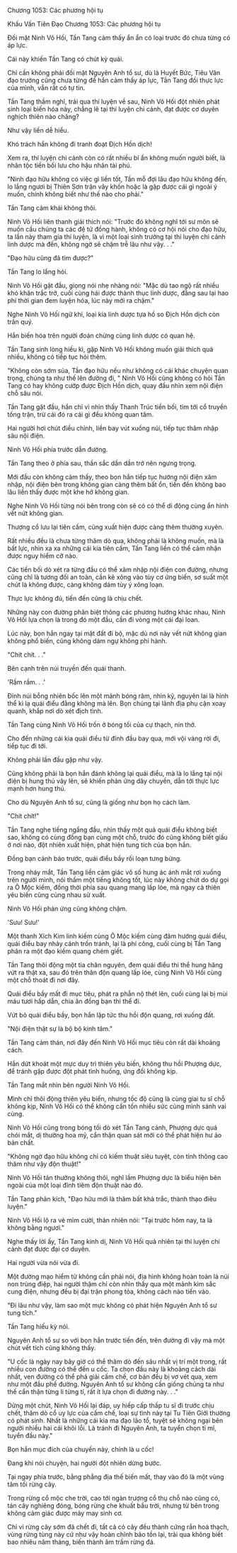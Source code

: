 




Chương 1053: Các phương hội tụ


Khấu Vấn Tiên Đạo Chương 1053: Các phương hội tụ

Đối mặt Ninh Vô Hối, Tần Tang cảm thấy ẩn ẩn có loại trước đó chưa từng có áp lực.

Cái này khiến Tần Tang có chút kỳ quái.

Chỉ cần không phải đối mặt Nguyên Anh tổ sư, dù là Huyết Bức, Tiêu Vân đạo trưởng cũng chưa từng để hắn cảm thấy áp lực, Tần Tang đối thực lực của mình, vẫn rất có tự tin.

Tần Tang thầm nghĩ, trải qua thí luyện về sau, Ninh Vô Hối đột nhiên phát sinh loại biến hóa này, chẳng lẽ tại thí luyện chi cảnh, đạt được cơ duyên nghịch thiên nào chăng?

Như vậy liền dễ hiểu.

Khó trách hắn không đi tranh đoạt Địch Hồn dịch!

Xem ra, thí luyện chi cảnh còn có rất nhiều bí ẩn không muốn người biết, là nhân tộc tiền bối lưu cho hậu nhân tài phú.

"Ninh đạo hữu không có việc gì liền tốt, Tần mỗ đợi lâu đạo hữu không đến, lo lắng ngươi bị Thiên Sơn trận vây khốn hoặc là gặp được cái gì ngoài ý muốn, chính không biết như thế nào cho phải."

Tần Tang cảm khái không thôi.

Ninh Vô Hối liên thanh giải thích nói: "Trước đó không nghĩ tới sư môn sẽ muốn cầu chúng ta các đệ tử đồng hành, không có cơ hội nói cho đạo hữu, ta lần này tham gia thí luyện, là vì một loại sinh trưởng tại thí luyện chi cảnh linh dược mà đến, không ngờ sẽ chậm trễ lâu như vậy. . ."

"Đạo hữu cũng đã tìm được?"

Tần Tang lo lắng hỏi.

Ninh Vô Hối gật đầu, giọng nói nhẹ nhàng nói: "Mặc dù tao ngộ rất nhiều khó khăn trắc trở, cuối cùng hái được thành thục linh dược, đằng sau lại hao phí thời gian đem luyện hóa, lúc này mới ra chậm."

Nghe Ninh Vô Hối ngữ khí, loại kia linh dược tựa hồ so Địch Hồn dịch còn trân quý.

Hắn biến hóa trên người đoán chừng cùng linh dược có quan hệ.

Tần Tang sinh lòng hiếu kì, gặp Ninh Vô Hối không muốn giải thích quá nhiều, không có tiếp tục hỏi thêm.

"Không còn sớm sủa, Tần đạo hữu nếu như không có cái khác chuyện quan trọng, chúng ta như thế lên đường đi, " Ninh Vô Hối cũng không có hỏi Tần Tang có hay không cướp được Địch Hồn dịch, quay đầu nhìn xem nội điện chỗ sâu nói.

Tần Tang gật đầu, hắn chỉ vì nhìn thấy Thanh Trúc tiền bối, tìm tới cổ truyền tống trận, trừ cái đó ra cái gì đều không quan tâm.

Hai người hơi chút điều chỉnh, liền bay vút xuống núi, tiếp tục thâm nhập sâu nội điện.

Ninh Vô Hối phía trước dẫn đường.

Tần Tang theo ở phía sau, thần sắc dần dần trở nên ngưng trọng.

Mới đầu còn không cảm thấy, theo bọn hắn tiếp tục hướng nội điện xâm nhập, nội điện bên trong không gian càng thêm bất ổn, tiến đến không bao lâu liền thấy được một khe hở không gian.

Nghe Ninh Vô Hối từng nói bên trong còn sẽ có có thể di động cùng ẩn hình vết nứt không gian.

Thượng cổ lưu lại tiên cấm, cũng xuất hiện được càng thêm thường xuyên.

Rất nhiều đều là chưa từng thăm dò qua, không phải là không muốn, mà là bất lực, nhìn xa xa những cái kia tiên cấm, Tần Tang liền có thể cảm nhận được nguy hiểm cỡ nào.

Các tiền bối dò xét ra từng đầu có thể xâm nhập nội điện con đường, nhưng cũng chỉ là tương đối an toàn, cần kẻ xông vào tùy cơ ứng biến, sơ suất một chút là không được, càng không dám tùy ý xông loạn.

Thực lực không đủ, tiến đến cũng là chịu chết.

Những này con đường phân biệt thông các phương hướng khác nhau, Ninh Vô Hối lựa chọn là trong đó một đầu, cần đi vòng một cái đại loan.

Lúc này, bọn hắn ngay tại mặt đất đi bộ, mặc dù nơi này vết nứt không gian không phổ biến, cũng không dám ngự không phi hành.

"Chít chít. . ."

Bên cạnh trên núi truyền đến quái thanh.

'Rầm rầm. . .'

Đỉnh núi bỗng nhiên bốc lên một mảnh bóng râm, nhìn kỹ, nguyên lai là hình thể kì lạ quái điểu đằng không mà lên. Bọn chúng tại lãnh địa phụ cận xoay quanh, khắp nơi dò xét địch tình.

Tần Tang cùng Ninh Vô Hối trốn ở bóng tối của cự thạch, nín thở.

Cho đến những cái kia quái điểu từ đỉnh đầu bay qua, mới vội vàng rời đi, tiếp tục đi tới.

Không phải lần đầu gặp như vậy.

Cũng không phải là bọn hắn đánh không lại quái điểu, mà là lo lắng tại nội điện bị hung thú vây lên, sẽ khiến phản ứng dây chuyền, dẫn tới thực lực mạnh hơn hung thú.

Cho dù Nguyên Anh tổ sư, cũng là giống như bọn họ cách làm.

"Chít chít!"

Tần Tang nghe tiếng ngẩng đầu, nhìn thấy một quả quái điểu không biết sao, không có cùng đồng bạn cùng một chỗ, trước đó cũng không biết giấu ở nơi nào, đột nhiên xuất hiện, phát hiện tung tích của bọn hắn.

Đồng bạn cảnh báo trước, quái điểu bầy rối loạn tưng bừng.

Trong nháy mắt, Tần Tang liền cảm giác vô số hung ác ánh mắt rơi xuống trên người mình, nói thầm một tiếng không tốt, lúc này không chút do dự gọi ra Ô Mộc kiếm, đồng thời phía sau quang mang lấp lóe, mà ngay cả thiên yêu biến cũng cùng nhau sử xuất.

Ninh Vô Hối phản ứng cũng không chậm.

'Sưu! Sưu!'

Một thanh Xích Kim linh kiếm cùng Ô Mộc kiếm cùng đâm hướng quái điểu, quái điểu bay nhảy cánh trốn tránh, lại là phí công, cuối cùng bị Tần Tang phân ra một đạo kiếm quang chém giết.

Tần Tang thôi động một tia chân nguyên, đem quái điểu thi thể hung hăng vứt ra thật xa, sau đó trên thân độn quang lấp lóe, cùng Ninh Vô Hối cùng một chỗ thoát đi nơi đây.

Quái điểu bầy mất đi mục tiêu, phát ra phẫn nộ thét lên, cuối cùng lại bị mùi máu tươi hấp dẫn, chia ăn đồng bạn thi thể đi.

Vứt bỏ quái điểu bầy, bọn hắn lập tức thu hồi độn quang, rơi xuống đất.

"Nội điện thật sự là bộ bộ kinh tâm."

Tần Tang cảm thán, nơi đây đến Ninh Vô Hối mục tiêu còn rất dài khoảng cách.

Hắn dứt khoát một mực duy trì thiên yêu biến, không thu hồi Phượng dực, để tránh gặp được đột phát tình huống, ứng đối không kịp.

Tần Tang mắt nhìn bên người Ninh Vô Hối.

Mình chỉ thôi động thiên yêu biến, nhưng tốc độ cũng là cùng giai tu sĩ chỗ không kịp, Ninh Vô Hối có thể không cần tốn nhiều sức cùng mình sánh vai cùng.

Ninh Vô Hối cũng trong bóng tối dò xét Tần Tang cánh, Phượng dực quá chói mắt, dị thường hoa mỹ, cẩn thận quan sát mới có thể phát hiện hư ảo bản chất.

"Không ngờ đạo hữu không chỉ có kiếm thuật siêu tuyệt, còn tinh thông cao thâm như vậy độn thuật!"

Ninh Vô Hối tán thưởng không thôi, nghĩ lầm Phượng dực là biểu hiện bên ngoài của một loại đỉnh tiêm độn thuật nào đó.

Tần Tang phản kích, "Đạo hữu mới là thâm bất khả trắc, thành thạo điêu luyện."

Ninh Vô Hối lộ ra vẻ mỉm cười, thản nhiên nói: "Tại trước hôm nay, ta là không bằng ngươi."

Nghe thấy lời ấy, Tần Tang kinh dị, Ninh Vô Hối quả nhiên tại thí luyện chi cảnh đạt được đại cơ duyên.

Hai người vừa nói vừa đi.

Một đường mạo hiểm từ không cần phải nói, địa hình không hoàn toàn là núi non trùng điệp, hai người thậm chí còn nhìn thấy qua một mảnh kim sắc cung điện, nhưng đều bị đại trận phong tỏa, không cách nào tiến vào.

"Đi lâu như vậy, làm sao một mực không có phát hiện Nguyên Anh tổ sư tung tích."

Tần Tang hiếu kỳ nói.

Nguyên Anh tổ sư so với bọn hắn trước tiến đến, trên đường đi vậy mà một chút vết tích cũng không thấy.

"U cốc là ngày nay bây giờ có thể thăm dò đến sâu nhất vị trí một trong, rất nhiều con đường có thể đến u cốc. Ta chọn đầu này là khoảng cách dài nhất, ven đường có thể phá giải cấm chế, cơ bản đều bị vơ vét qua, xem như một đầu phế đường. Nguyên Anh tổ sư không cần giống chúng ta như thế cẩn thận từng li từng tí, rất ít lựa chọn đi đường này. . ."

Dừng một chút, Ninh Vô Hối lại đáp, uy hiếp cấp thấp tu sĩ đi trước chịu chết, thăm dò cổ uy lực của cấm chế, loại sự tình này tại Tu Tiên Giới thường có phát sinh. Nhất là những cái kia ma đạo lão tổ, tuyệt sẽ không ngại bên người nhiều hai cái khôi lỗi. Là tránh đi Nguyên Anh, ta tuyển chọn tỉ mỉ, tuyển đầu này."

Bọn hắn mục đích của chuyến này, chính là u cốc!

Đang khi nói chuyện, hai người đột nhiên dừng bước.

Tại ngay phía trước, bằng phẳng địa thế biến mất, thay vào đó là một vùng tăm tối rừng cây.

Trong rừng cổ mộc che trời, cao tới ngàn trượng cổ thụ chỗ nào cũng có, tán cây nghiêng đóng, bóng rừng che khuất bầu trời, nhưng từ bên trong không cảm giác được mảy may sinh cơ.

Chỉ vì rừng cây sớm đã chết đi, tất cả cỏ cây đều thành cứng rắn hoá thạch, vùng rừng tùng này cứ như vậy hoàn chỉnh bảo tồn lại, trải qua không biết bao nhiêu năm tháng, biến thành âm trầm rừng đá.




